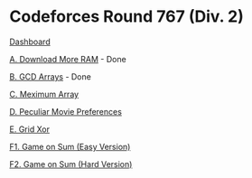# Codeforces Round 767 (Div. 2)

[Dashboard](https://codeforces.com/contest/1629)

[A. Download More RAM](https://codeforces.com/contest/1629/problem/A) - Done

[B. GCD Arrays](https://codeforces.com/contest/1629/problem/B) - Done

[C. Meximum Array](https://codeforces.com/contest/1629/problem/C)

[D. Peculiar Movie Preferences](https://codeforces.com/contest/1629/problem/D)

[E. Grid Xor](https://codeforces.com/contest/1629/problem/E)

[F1. Game on Sum (Easy Version)](https://codeforces.com/contest/1629/problem/F1)

[F2. Game on Sum (Hard Version)](https://codeforces.com/contest/1629/problem/F2)

